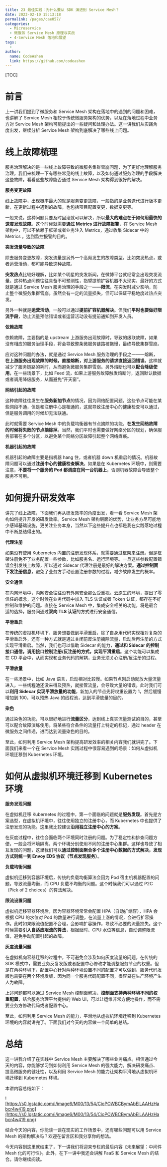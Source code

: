 ```yaml
---
title: 23 最佳实践：为什么要从 SDK 演进到 Service Mesh？
date: 2023-02-10 15:13:18
permalink: /pages/cae057/
categories:
  - Microservice
  - 微服务 Service Mesh 原理与实战
  - 4-Service Mesh 落地和展望
tags:
  - 
author: 
  name: CodeAshen
  link: https://github.com/codeashen
---
```

[TOC]

# 前言

上一讲我们提到了微服务和 Service Mesh 架构在落地中的遇到的问题和困难，也讲解了 Service Mesh 相较于传统微服务架构的优势，以及在落地过程中业务方对 Service Mesh 架构可能提出的一些疑问和处理办法。这一讲我们从实践角度出发，继续分析 Service Mesh 架构到底解决了哪些线上问题。

# 线上故障梳理

服务治理解决的是一些线上故障导致的微服务集群雪崩问题，为了更好地理解服务治理，我们来梳理一下有哪些常见的线上故障，以及如何通过服务治理的手段解决这些故障，看看这些故障能否通过 Service Mesh 架构得到很好的解决。

**服务变更故障**

线上故障中，出现概率最大的就是服务变更故障，一般指的是业务迭代进行版本更新，在更新过程中遇到的故障，也包括项目配置变更，数据变更等。

一般来说，这种问题只要及时回滚就可以解决，所以**最大的难点在于如何用最快的速度发现故障**。这个时候就需要**通过 Metrics 进行故障报警**，在 Service Mesh 架构中，可以不依赖于框架或者业务注入 Metrics，通过收集 Sidecar 中的 Metrics ，达到监控报警的目的。

**突发流量导致的故障**

除去服务变更故障，突发流量是另外一个高频发生的故障类型。比如突发热点，或者运营活动，都可能导致这种故障。

**突发热点**比较好理解，比如某个明星的突发新闻，在微博平台就经常会出现突发流量。这种热点问题往往具备不可预测性，指望提前扩容机器不太现实，最好的方式就是通过 Service Mesh 服务治理的手段之一——**限流**，在突发时减少影响，防止整个微服务集群雪崩。虽然会有一定的流量损失，但可以保证平稳地度过热点突发。

另外一种就是**运营活动**，一般可以通过**提前扩容机器解决**。但我们**平时也要做好限流手段**，防止流量预估错误或者运营活动没有提前通知到开发人员。

**依赖故障**

依赖故障，主要指的是 upstream 上游服务出现故障时，导致的级联故障，如果没有相应的服务治理手段，将会导致整条微服务链路被拖慢，最终导致集群雪崩。

应对这种问题的办法，就是通过 Service Mesh 服务治理的手段之一——熔断，**在上游服务出现故障的时候，直接熔断，对上游服务的请求直接返回错误**，这样就减少了服务链路的耗时，从而避免微服务集群雪崩。另外熔断也可以**配合降级使用**，在一些场景下，比如 Feed 流，如果上游服务故障触发熔断时，返回默认数据或者调用降级服务，从而避免“开天窗”。

**网络引起的故障**

这种故障往往发生在**服务新加节点**的情况，因为网络配置问题，这些节点可能在某些网段不通，但是和注册中心是相通的，这就导致注册中心的健康检查可以通过，但是服务调用的时候却无法联通。

此时就需要 Service Mesh 中的负载均衡器有节点摘除的功能，**在发生网络故障的时候将失败的节点摘除掉**。当然，我们平时也需要做好网络分区的规划，确保服务部署在多个分区，以避免某个网络分区故障引起整个网络瘫痪。

**机器引起的故障**

机器引起的故障主要是指机器 hang 住，或者机器 down 机重启的情况。机器故障问题可以通过**注册中心的健康检查解决**。如果是在 Kubernetes 环境中，则需要注意，**不要将一个服务的 Pod 都调度在同一台机器上**，否则机器故障会导致整个服务不可用。

# 如何提升研发效率

讲完了线上故障，下面我们再从研发效率的角度出发，看一看 Service Mesh 架构如何提升开发的研发效率。Service Mesh 架构层面的优势，让业务方尽可能地少感知基础设施，更关注业务本身，当然以下这些提升点也都是我在实践落地过程中不断总结得出的。

**代理注册**

如果没有使用 Kubernetes 内置的注册发现体系，就需要通过框架来注册。但是框架注册免不了业务配置一些参数，比如服务名、运行环境等。一旦这些参数配置错误会引发线上故障，所以通过 Sidecar 代理注册是最好的解决方案。**通过控制面下发注册信息**，避免了业务方手动设置注册参数的过程，减少故障发生的概率。

**安全通信**

在内网环境中，内网安全往往没有外网安全那么受重视。云原生的环境，提出了零信任的概念，这个时候在业务代码中加入 TLS 认证或者 Token 认证，都存在不好控制和维护的问题。直接在 Service Mesh 中，集成安全相关的功能，将是最合适的选择，服务间通过**双向 TLS 认证**的方式进行安全通信。

**平滑重启**

在传统的虚拟机环境下，服务想要做到平滑重启，除了自身用代码实现相对复杂的平滑重启外，还有一种方式就是通过关闭前反注册摘除流量，启动后再注册的方式实现平滑重启。当然，我们也可以借助 Sidecar 的能力，**通过和 Sidecar 的控制接口通信，调用接口控制注册/反注册的方式，实现平滑重启**。这个功能可以集成在 CD 平台中，从而实现和业务代码的解耦，业务无须关心注册/反注册的过程。

**平滑放量**

在一些场景中，比如 Java 语言，启动相对比较慢。如果节点刚启动就放大量流量进入，一些线程池还没来得及预热，就接管流量，会导致大量的错误。此时我们可以**利用 Sidecar 实现平滑放量的功能**，新加入的节点先将权重设置为 1，然后缓慢增加到 100，可以预热 Java 的线程池，达到平滑放量的目的。

**染色**

通过染色的功能，可以很好地进行**流量区分**，达到线上真实流量测试的目的，甚至可以配合故障演练使用。将某些符合条件的流量打上特定的标记，通过 header 在微服务之间传递，进而达到流量染色的目的。

至此，如何利用 Service Mesh 架构提高研发效率的相关内容我们就讲完了。下面我们来看一个在 Service Mesh 实践过程中很容易遇到的场景：如何从虚拟机环境迁移到 Kubernetes 环境。

# 如何从虚拟机环境迁移到 Kubernetes 环境

**服务发现问题**

在虚拟机迁移 Kubernetes 的过程中，第一个面临的问题就是**服务发现**。首先是方案选型，在虚拟机环境中，往往使用独立的注册中心，而 Kubernetes 中也提供了注册发现的功能。这里我比较建议**沿用独立注册中心的方案**。

在灰度过程中，往往会面临两个环境同时注册的问题。为了稳定性和排查问题方便，一般会将环境隔离，两个环境分别使用不同的注册中心集群。这样也导致了相互发现的问题，这里我们可以**通过控制面聚合多个注册中心数据的方式解决，发现方式则统一到 Envoy EDS 协议（节点发现服务）**。

**负载均衡问题**

虚拟机迁移到容器环境后，传统的负载均衡算法会因为 Pod 宿主机机器配置的问题，导致流量均衡，而 CPU 负载不均衡的问题。这个时候我们可以通过 P2C（Pick of 2 choices）的算法解决。

**限流设置问题**

虚拟机迁移容器环境后，因为容器环境常常会配置 HPA（自动扩缩容），HPA 会根据 CPU 的水位对 Pod 的数量进行调整，在流量上涨的情况，会进行扩容操作。此时如果限流值配置不合理，会影响扩容操作，导致不必要的流量损失。这个时候需要**引入自适应限流的算法**，根据延时、CPU 水位等信息，自动调整限流值，避免手动配置引起的故障。

**灰度流量问题**

在虚拟机向容器迁移的过程中，不可避免会涉及如何灰度流量的问题。在传统的 SDK 模式中，需要业务反复发版或者配置中心修改才能调整服务节点的权重。但是在两种环境下，配置中心针对两种环境设置不同的配置才可以做到，服务代码发版也需要在两个环境发版，因为同一个服务代码配置不同，很容易在生产环境产生人为故障。

上述问题都可以通过 Service Mesh 控制面解决，**控制面支持两种环境不同的权重配置**，结合服务治理平台提供的 Web UI，可以让运维非常方便地操作，而不需要业务方修改代码或者配置中心。

至此，如何利用 Service Mesh 的能力，平滑地从虚拟机环境迁移到 Kubernetes 环境的内容就讲完了。下面我们对今天的内容做一个简单的总结。

# 总结

这一讲我介绍了在实践中 Service Mesh 主要解决了哪些业务痛点。相信通过今天的内容，你能够学习到如何利用 Service Mesh 的强大能力，解决研发痛点、提高微服务的健壮性，以及利用 Service Mesh 的能力让架构平滑地从虚拟机环境迁移到 Kubernetes 环境。

本讲内容总结如下：

![https://s0.lgstatic.com/i/image6/M00/13/54/CioPOWBCBymAbElLAAHzHabcr4w419.png](https://s0.lgstatic.com/i/image6/M00/13/54/CioPOWBCBymAbElLAAHzHabcr4w419.png)

结合今天的内容，你能谈一谈在现实的工作场景中，还有哪些问题可以用 Service Mesh 的架构解决吗？欢迎在留言区和我分享你的想法。

今天内容到这里就结束了，下一讲我们将迎来专栏的最后内容《未来展望：中间件 Mesh 化的可行性》。此外，在下一讲中我还会讲解 FaaS 和 Service Mesh 的结合。请你继续阅读。